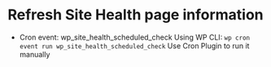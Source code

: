 # Refresh Site Health page information
- Cron event: wp_site_health_scheduled_check
Using WP CLI: `wp cron event run wp_site_health_scheduled_check`
Use Cron Plugin to run it manually
